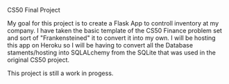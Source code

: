 CS50 Final Project

My goal for this project is to create a Flask App to controll inventory at my company. I have taken the basic template of the CS50 Finance problem set and sort of "Frankensteined" it to convert it into my own. I will be hosting this app on Heroku so I will be having to convert all the Database staments/hosting into SQLALchemy from the SQLite that was used in the original CS50 project. 

This project is still a work in progess. 
